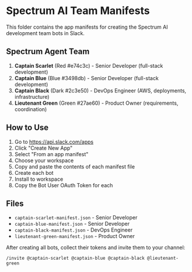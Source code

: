 # Spectrum AI Team Manifests

This folder contains the app manifests for creating the Spectrum AI development team bots in Slack.

## Spectrum Agent Team

1. **Captain Scarlet** (Red #e74c3c) - Senior Developer (full-stack development)
2. **Captain Blue** (Blue #3498db) - Senior Developer (full-stack development)  
3. **Captain Black** (Dark #2c3e50) - DevOps Engineer (AWS, deployments, infrastructure)
4. **Lieutenant Green** (Green #27ae60) - Product Owner (requirements, coordination)

## How to Use

1. Go to https://api.slack.com/apps
2. Click "Create New App"
3. Select "From an app manifest"
4. Choose your workspace
5. Copy and paste the contents of each manifest file
6. Create each bot
7. Install to workspace
8. Copy the Bot User OAuth Token for each

## Files

- `captain-scarlet-manifest.json` - Senior Developer
- `captain-blue-manifest.json` - Senior Developer
- `captain-black-manifest.json` - DevOps Engineer
- `lieutenant-green-manifest.json` - Product Owner

After creating all bots, collect their tokens and invite them to your channel:
```
/invite @captain-scarlet @captain-blue @captain-black @lieutenant-green
```